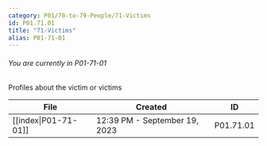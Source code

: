 ```yaml
---
category: P01/70-to-79-People/71-Victims
id: P01.71.01
title: "71-Victims"
alias: P01-71-01
---
```

###### You are currently in P01-71-01

Profiles about the victim or victims

| File                                                                              | Created                       | ID        |
| --------------------------------------------------------------------------------- | ----------------------------- | --------- |
| [[index\|P01-71-01]] | 12:39 PM - September 19, 2023 | P01.71.01 |

